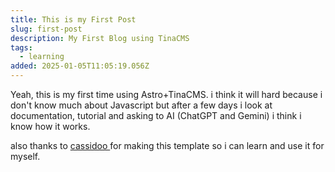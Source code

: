 ```yaml
---
title: This is my First Post
slug: first-post
description: My First Blog using TinaCMS
tags:
  - learning
added: 2025-01-05T11:05:19.056Z
---
```


Yeah, this is my first time using Astro+TinaCMS. i think it will hard because i don't know much about Javascript but after a few days i look at documentation, tutorial and asking to AI (ChatGPT and Gemini) i think i know how it works.

also thanks to [cassidoo ](https://github.com/cassidoo/blahg)for making this template so i can learn and use it for myself.
